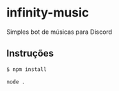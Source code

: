 # infinity-music
Simples bot de músicas para Discord

## Instruções

```bash
$ npm install
```

```bash
node .
```
